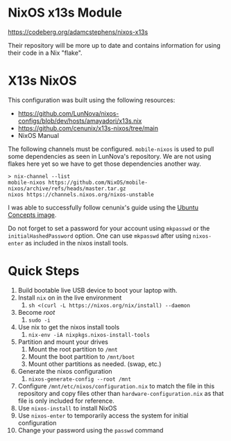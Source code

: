 # NixOS x13s Module

https://codeberg.org/adamcstephens/nixos-x13s

Their repository will be more up to date and contains information for
using their code in a Nix "flake".

# X13s NixOS

This configuration was built using the following resources:
- https://github.com/LunNova/nixos-configs/blob/dev/hosts/amayadori/x13s.nix
- https://github.com/cenunix/x13s-nixos/tree/main
- NixOS Manual

The following channels must be configured. `mobile-nixos` is used to pull some dependencies as
seen in LunNova's repository. We are not using flakes here yet so we have to get those
dependencies another way.

```
> nix-channel --list
mobile-nixos https://github.com/NixOS/mobile-nixos/archive/refs/heads/master.tar.gz
nixos https://channels.nixos.org/nixos-unstable
```

I was able to successfully follow cenunix's guide using the
[Ubuntu Concepts image](https://launchpad.net/~ubuntu-concept/+archive/ubuntu/x13s).


Do not forget to set a password for your account using `mkpasswd` or the `initialHashedPassword`
option. One can use `mkpasswd` after using `nixos-enter` as included in the nixos install tools.

# Quick Steps

1. Build bootable live USB device to boot your laptop with.
2. Install `nix` on in the live environment
   1. `sh <(curl -L https://nixos.org/nix/install) --daemon`
3. Become *root*
   1. `sudo -i`
4. Use nix to get the nixos install tools
   1. `nix-env -iA nixpkgs.nixos-install-tools`
5. Partition and mount your drives
   1. Mount the root partition to `/mnt`
   2. Mount the boot partition to `/mnt/boot`
   3. Mount other partitions as needed. (swap, etc.)
6. Generate the nixos configuration
   1. `nixos-generate-config --root /mnt`
7. Configure `/mnt/etc/nixos/configuration.nix` to match the file in this repository and
  copy files other than `hardware-configuration.nix` as that file is only included for
  reference.
8. Use `nixos-install` to install NixOS
9. Use `nixos-enter` to temporarily access the system for initial configuration
10. Change your password using the `passwd` command

